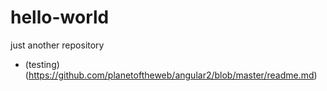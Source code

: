 # hello-world
just another repository
- (testing) (https://github.com/planetoftheweb/angular2/blob/master/readme.md)
